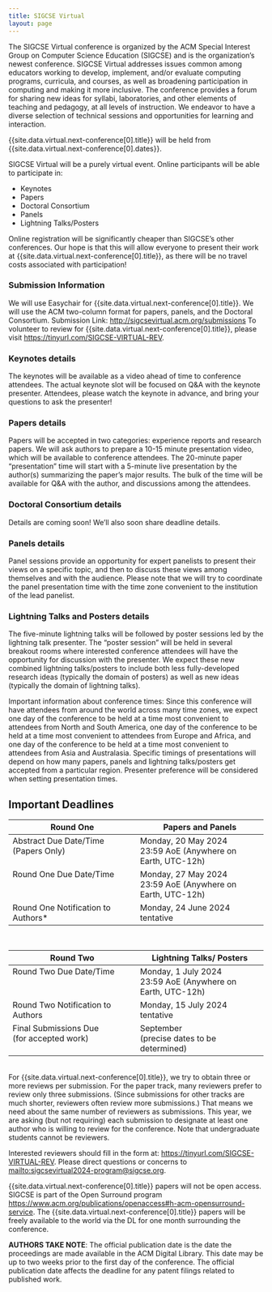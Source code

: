 ```yaml
---
title: SIGCSE Virtual
layout: page
---
```


The SIGCSE Virtual conference is organized by the ACM Special Interest Group on Computer Science Education (SIGCSE) and is the organization’s newest conference. SIGCSE Virtual addresses issues common among educators working to develop, implement, and/or evaluate computing programs, curricula, and courses, as well as broadening participation in computing and making it more inclusive. The conference provides a forum for sharing new ideas for syllabi, laboratories, and other elements of teaching and pedagogy, at all levels of instruction. We endeavor to have a diverse selection of technical sessions and opportunities for learning and interaction.
 
{{site.data.virtual.next-conference[0].title}} will be held from {{site.data.virtual.next-conference[0].dates}}.
 
SIGCSE Virtual will be a purely virtual event. Online participants will be able to participate in:

* Keynotes
* Papers
* Doctoral Consortium
* Panels
* Lightning Talks/Posters
 
Online registration will be significantly cheaper than SIGCSE’s other conferences. Our hope is that this will allow everyone to present their work at {{site.data.virtual.next-conference[0].title}}, as there will be no travel costs associated with participation!
 

### Submission Information

We will use Easychair for {{site.data.virtual.next-conference[0].title}}.
We will use the ACM two-column format for papers, panels, and the Doctoral Consortium.
Submission Link: <http://sigcsevirtual.acm.org/submissions>
To volunteer to review for {{site.data.virtual.next-conference[0].title}}, please visit <https://tinyurl.com/SIGCSE-VIRTUAL-REV>.
 
 
 
### Keynotes details
The keynotes will be available as a video ahead of time to conference attendees. The actual keynote slot will be focused on Q&A with the keynote presenter. Attendees, please watch the keynote in advance, and bring your questions to ask the presenter!
 
### Papers details
Papers will be accepted in two categories: experience reports and research papers. We will ask authors to prepare a 10-15 minute presentation video, which will be available to conference attendees. The 20-minute paper “presentation” time will start with a 5-minute live presentation by the author(s) summarizing the paper’s major results. The bulk of the time will be available for Q&A with the author, and discussions among the attendees.

### Doctoral Consortium details
Details are coming soon! We’ll also soon share deadline details.
 
### Panels details
Panel sessions provide an opportunity for expert panelists to present their views on a specific topic, and then to discuss these views among themselves and with the audience. Please note that we will try to coordinate the panel presentation time with the time zone convenient to the institution of the lead panelist.
 
### Lightning Talks and Posters details
The five-minute lightning talks will be followed by poster sessions led by the lightning talk presenter. The “poster session” will be held in several breakout rooms where interested conference attendees will have the opportunity for discussion with the presenter. We expect these new combined lightning talks/posters to include both less fully-developed research ideas (typically the domain of posters) as well as new ideas (typically the domain of lightning talks).
 
 
Important information about conference times: Since this conference will have attendees from around the world across many time zones, we expect one day of the conference to be held at a time most convenient to attendees from North and South America, one day of the conference to be held at a time most convenient to attendees from Europe and Africa, and one day of the conference to be held at a time most convenient to attendees from Asia and Australasia. Specific timings of presentations will depend on how many papers, panels and lightning talks/posters get accepted from a particular region. Presenter preference will be considered when setting presentation times.
 
 

## Important Deadlines
 
<table>
	<thead>
		<tr><th width="50%">Round One</th><th>Papers and Panels</th></tr>
	</thead>
	<tbody>
		<tr valign="top">
			<td>Abstract Due Date/Time (Papers Only)</td>
			<td>Monday, 20 May 2024<br/>23:59 AoE (Anywhere on Earth, UTC-12h)</td>
		</tr>
		<tr valign="top">
			<td>Round One Due Date/Time</td>
			<td>Monday, 27 May 2024<br/>23:59 AoE (Anywhere on Earth, UTC-12h)</td>
		</tr>
		<tr valign="top">
			<td>Round One Notification to Authors*  </td>
			<td>Monday, 24 June 2024 tentative</td>
		</tr>
	</tbody>
</table>
<br/>
<table>
	<thead>
		<tr><th width="50%">Round Two</th><th width="50%">Lightning Talks/ Posters</th></tr>
	</thead>
	<tbody>
		<tr valign="top">
			<td>Round Two Due Date/Time</td>
			<td>Monday, 1 July 2024<br/>23:59 AoE (Anywhere on Earth, UTC-12h)</td>
		</tr>
		<tr valign="top">
			<td>Round Two Notification to Authors  </td>
			<td>Monday, 15 July 2024 tentative</td>
		</tr>
		<tr valign="top">
			<td>Final Submissions Due<br/>(for accepted work)</td>
			<td>September<br/>(precise dates to be determined)</td>
		</tr>
	</tbody>
</table> 

<br/>
For {{site.data.virtual.next-conference[0].title}}, we try to obtain three or more reviews per submission. For the paper track, many reviewers prefer to review only three submissions. (Since submissions for other tracks are much shorter, reviewers often review more submissions.) That means we need about the same number of reviewers as submissions. This year, we are asking (but not requiring) each submission to designate at least one author who is willing to review for the conference. Note that undergraduate students cannot be reviewers.
 
Interested reviewers should fill in the form at: <https://tinyurl.com/SIGCSE-VIRTUAL-REV>. Please direct questions or concerns to <mailto:sigcsevirtual2024-program@sigcse.org>.
 
{{site.data.virtual.next-conference[0].title}} papers will not be open access. SIGCSE is part of the Open Surround program <https://www.acm.org/publications/openaccess#h-acm-opensurround-service>. The {{site.data.virtual.next-conference[0].title}} papers will be freely available to the world via the DL for one month surrounding the conference.

**AUTHORS TAKE NOTE**: The official publication date is the date the proceedings are made available in the ACM Digital Library. This date may be up to two weeks prior to the first day of the conference. The official publication date affects the deadline for any patent filings related to published work.

